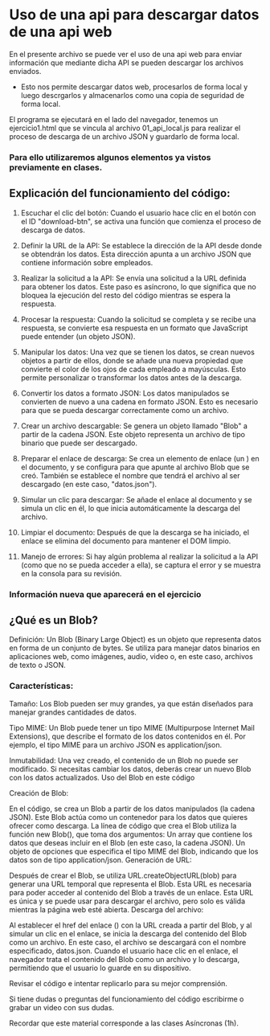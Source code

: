 # Uso de una api para descargar datos de una api web

En el presente archivo se puede ver el uso de una api web para enviar información que mediante dicha API se pueden descargar los archivos enviados.

- Esto nos permite descargar datos web, procesarlos de forma local y luego descrgarlos y almacenarlos como una copia de seguridad de forma local.

El programa se ejecutará en el lado del navegador, tenemos un ejercicio1.html que se vincula al archivo 01_api_local.js para realizar el proceso de descarga de un archivo JSON y guardarlo de forma local.

### Para ello utilizaremos algunos elementos ya vistos previamente en clases.

## Explicación del funcionamiento del código:

1. Escuchar el clic del botón: Cuando el usuario hace clic en el botón con el ID "download-btn", se activa una función que comienza el proceso de descarga de datos.

2. Definir la URL de la API: Se establece la dirección de la API desde donde se obtendrán los datos. Esta dirección apunta a un archivo JSON que contiene información sobre empleados.

3. Realizar la solicitud a la API: Se envía una solicitud a la URL definida para obtener los datos. Este paso es asíncrono, lo que significa que no bloquea la ejecución del resto del código mientras se espera la respuesta.

4. Procesar la respuesta: Cuando la solicitud se completa y se recibe una respuesta, se convierte esa respuesta en un formato que JavaScript puede entender (un objeto JSON).

5. Manipular los datos: Una vez que se tienen los datos, se crean nuevos objetos a partir de ellos, donde se añade una nueva propiedad que convierte el color de los ojos de cada empleado a mayúsculas. Esto permite personalizar o transformar los datos antes de la descarga.

6. Convertir los datos a formato JSON: Los datos manipulados se convierten de nuevo a una cadena en formato JSON. Esto es necesario para que se pueda descargar correctamente como un archivo.

7. Crear un archivo descargable: Se genera un objeto llamado "Blob" a partir de la cadena JSON. Este objeto representa un archivo de tipo binario que puede ser descargado.

8. Preparar el enlace de descarga: Se crea un elemento de enlace (un <a>) en el documento, y se configura para que apunte al archivo Blob que se creó. También se establece el nombre que tendrá el archivo al ser descargado (en este caso, "datos.json").

9. Simular un clic para descargar: Se añade el enlace al documento y se simula un clic en él, lo que inicia automáticamente la descarga del archivo.

10. Limpiar el documento: Después de que la descarga se ha iniciado, el enlace se elimina del documento para mantener el DOM limpio.

11. Manejo de errores: Si hay algún problema al realizar la solicitud a la API (como que no se pueda acceder a ella), se captura el error y se muestra en la consola para su revisión.

### Información nueva que aparecerá en el ejercicio

## ¿Qué es un Blob?

Definición: Un Blob (Binary Large Object) es un objeto que representa datos en forma de un conjunto de bytes. Se utiliza para manejar datos binarios en aplicaciones web, como imágenes, audio, video o, en este caso, archivos de texto o JSON.

### Características:

Tamaño: Los Blob pueden ser muy grandes, ya que están diseñados para manejar grandes cantidades de datos.

Tipo MIME: Un Blob puede tener un tipo MIME (Multipurpose Internet Mail Extensions), que describe el formato de los datos contenidos en él. Por ejemplo, el tipo MIME para un archivo JSON es application/json.

Inmutabilidad: Una vez creado, el contenido de un Blob no puede ser modificado. Si necesitas cambiar los datos, deberás crear un nuevo Blob con los datos actualizados.
Uso del Blob en este código

Creación de Blob:

En el código, se crea un Blob a partir de los datos manipulados (la cadena JSON). Este Blob actúa como un contenedor para los datos que quieres ofrecer como descarga.
La línea de código que crea el Blob utiliza la función new Blob(), que toma dos argumentos:
Un array que contiene los datos que deseas incluir en el Blob (en este caso, la cadena JSON).
Un objeto de opciones que especifica el tipo MIME del Blob, indicando que los datos son de tipo application/json.
Generación de URL:

Después de crear el Blob, se utiliza URL.createObjectURL(blob) para generar una URL temporal que representa el Blob. Esta URL es necesaria para poder acceder al contenido del Blob a través de un enlace.
Esta URL es única y se puede usar para descargar el archivo, pero solo es válida mientras la página web esté abierta.
Descarga del archivo:

Al establecer el href del enlace (<a>) con la URL creada a partir del Blob, y al simular un clic en el enlace, se inicia la descarga del contenido del Blob como un archivo. En este caso, el archivo se descargará con el nombre especificado, datos.json.
Cuando el usuario hace clic en el enlace, el navegador trata el contenido del Blob como un archivo y lo descarga, permitiendo que el usuario lo guarde en su dispositivo.

Revisar el código e intentar replicarlo para su mejor comprensión.

Si tiene dudas o preguntas del funcionamiento del código escribirme o grabar un video con sus dudas.

Recordar que este material corresponde a las clases Asíncronas (1h).
